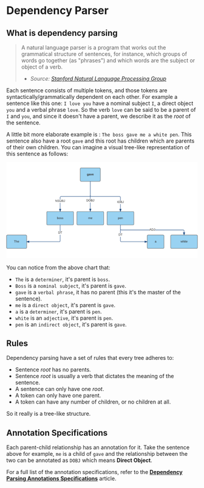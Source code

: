# Dependency Parser

## What is dependency parsing

> A natural language parser is a program that works out the grammatical structure of sentences, for instance, which groups of words go together (as "phrases") and which words are the subject or object of a verb. 
>
> - *Source: [Stanford Natural Language Processing Group](http://nlp.stanford.edu/software/lex-parser.shtml)*

Each sentence consists of multiple tokens, and those tokens are syntactically/grammatically dependent on each other. For example a sentence like this one: `I love you` have a nominal subject `I`, a direct object `you` and a verbal phrase `love`. So the verb `love` can be said to be a parent of `I` and `you`, and since it doesn't have a parent, we describe it as the _root_ of the sentence. 

A little bit more elaborate example is : `The boss gave me a white pen`. This sentence also have a root `gave` and this root has children which are parents of their own children. You can imagine a visual tree-like representation of this sentence as follows:

[![Dependency Parsing](../images/dep.png)](../images/dep.png)

You can notice from the above chart that:

- `The` is a `determiner`, it's parent is `boss`.
- `Boss` is a `nominal subject`, it's parent is `gave`.
- `gave` is a `verbal phrase`, it has no parent (this it's the master of the sentence).
- `me` is a `direct object`, it's parent is `gave`.
- `a` is a `determiner`, it's parent is `pen`.
- `white` is an `adjective`, it's parent is `pen`.
- `pen` is an `indirect object`, it's parent is `gave`.


## Rules

Dependency parsing have a set of rules that every tree adheres to:

- Sentence _root_ has no parents.
- Sentence _root_ is usually a verb that dictates the meaning of the sentence.
- A sentence can only have one _root_.
- A token can only have one parent.
- A token can have any number of children, or no children at all.

So it really is a tree-like structure.

## Annotation Specifications

Each parent-child relationship has an annotation for it. Take the sentence above for example, `me` is a child of `gave` and the relationship between the two can be annotated as `DOBJ` which means **Direct Object**.

For a full list of the annotation specifications, refer to the **[Dependency Parsing Annotations Specifications](../specifications/dependency-parsing-annotations.html)** article. 




